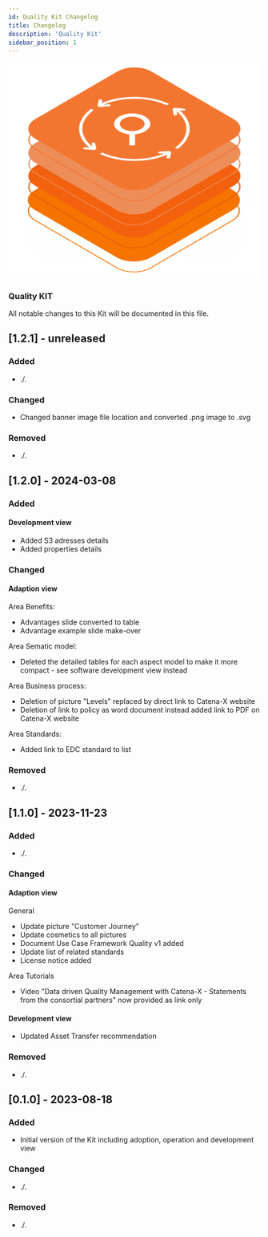 ```yaml
---
id: Quality Kit Changelog
title: Changelog
description: 'Quality Kit'
sidebar_position: 1
---
```


![Quality kit banner](/img/kit-icons/quality-kit-icon.svg)

### Quality KIT

All notable changes to this Kit will be documented in this file.

## [1.2.1] - unreleased

### Added

- ./.

### Changed

- Changed banner image file location and converted .png image to .svg

### Removed

- ./.

## [1.2.0] - 2024-03-08

### Added

#### Development view

- Added S3 adresses details
- Added properties details

### Changed

#### Adaption view

Area Benefits:

- Advantages slide converted to table
- Advantage example slide make-over

Area Sematic model:

- Deleted the detailed tables for each aspect model to make it more compact - see software development view instead

Area Business process:

- Deletion of picture "Levels" replaced by direct link to Catena-X website
- Deletion of link to policy as word document instead added link to PDF on Catena-X website

Area Standards:

- Added link to EDC standard to list

### Removed

- ./.

## [1.1.0] - 2023-11-23

### Added

- ./.

### Changed

#### Adaption view

General

- Update picture "Customer Journey"
- Update cosmetics to all pictures
- Document Use Case Framework Quality v1 added
- Update list of related standards
- License notice added

Area Tutorials

- Video "Data driven Quality Management with Catena-X - Statements from the consortial partners" now provided as link
  only

#### Development view

- Updated Asset Transfer recommendation

### Removed

- ./.

## [0.1.0] - 2023-08-18

### Added

- Initial version of the Kit including adoption, operation and development view

### Changed

- ./.

### Removed

- ./.
